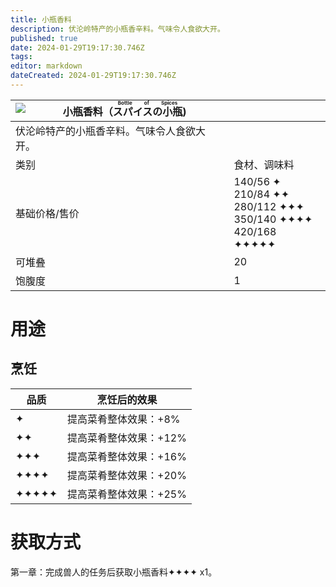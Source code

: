 ```yaml
---
title: 小瓶香料
description: 伏沦岭特产的小瓶香辛料。气味令人食欲大开。
published: true
date: 2024-01-29T19:17:30.746Z
tags: 
editor: markdown
dateCreated: 2024-01-29T19:17:30.746Z
---
```


| <img style="float: left;" src="此处放物品图标" />小瓶香料（<ruby>スパイスの小瓶<rt>Bottle of Spices</rt></ruby>) ||
| - | - |
| 伏沦岭特产的小瓶香辛料。气味令人食欲大开。 ||
| 类别 | 食材、调味料 |
| 基础价格/售价 | 140/56 ✦<br>210/84 ✦✦<br>280/112 ✦✦✦<br>350/140 ✦✦✦✦<br>420/168 ✦✦✦✦✦ |
| 可堆叠 | 20 |
| 饱腹度 | 1 |

# 用途
## 烹饪
| 品质 | 烹饪后的效果 |
| - | - |
| ✦ | 提高菜肴整体效果：+8% |
| ✦✦ | 提高菜肴整体效果：+12% |
| ✦✦✦ | 提高菜肴整体效果：+16% |
| ✦✦✦✦ | 提高菜肴整体效果：+20% |
| ✦✦✦✦✦ | 提高菜肴整体效果：+25% |

# 获取方式
第一章：完成兽人的任务后获取小瓶香料✦✦✦✦ x1。